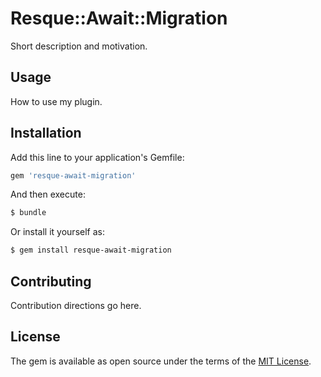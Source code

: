 # Resque::Await::Migration
Short description and motivation.

## Usage
How to use my plugin.

## Installation
Add this line to your application's Gemfile:

```ruby
gem 'resque-await-migration'
```

And then execute:
```bash
$ bundle
```

Or install it yourself as:
```bash
$ gem install resque-await-migration
```

## Contributing
Contribution directions go here.

## License
The gem is available as open source under the terms of the [MIT License](https://opensource.org/licenses/MIT).
